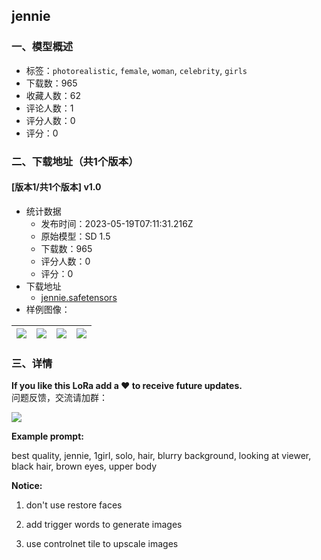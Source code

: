 ## jennie
### 一、模型概述

- 标签：`photorealistic`, `female`, `woman`, `celebrity`, `girls`
- 下载数：965
- 收藏人数：62
- 评论人数：1
- 评分人数：0
- 评分：0

### 二、下载地址（共1个版本）

#### [版本1/共1个版本] v1.0

- 统计数据
  - 发布时间：2023-05-19T07:11:31.216Z
  - 原始模型：SD 1.5
  - 下载数：965
  - 评分人数：0
  - 评分：0
- 下载地址
  - [jennie.safetensors](https://civitai.com/api/download/models/74705)
- 样例图像：

| <img src="https://image.civitai.com/xG1nkqKTMzGDvpLrqFT7WA/a33e4624-a492-4e29-831d-a823be3e7745/width=450/880393.jpeg" /> | <img src="https://image.civitai.com/xG1nkqKTMzGDvpLrqFT7WA/9f86563e-75d0-40a5-93dd-1a4275d007d6/width=450/834815.jpeg" /> | <img src="https://image.civitai.com/xG1nkqKTMzGDvpLrqFT7WA/168efc0c-d57e-4d47-9c24-abc21bf4cc16/width=450/834999.jpeg" /> | <img src="https://image.civitai.com/xG1nkqKTMzGDvpLrqFT7WA/28c3637a-7071-41cf-b890-a6cc35ef5449/width=450/869339.jpeg" /> |
| ---- | ---- | ---- | ---- |


### 三、详情
<p><strong><span>If you like this LoRa add a ❤️ to receive future updates.</span></strong><span><br />问题反馈，交流请加群：</span></p><p><span><img src="https://image.civitai.com/xG1nkqKTMzGDvpLrqFT7WA/27a3947e-52cb-4a67-be77-11cd17d54146/width=525/27a3947e-52cb-4a67-be77-11cd17d54146.jpeg" /></span></p><p><strong>Example prompt:</strong></p><p>best quality, jennie, 1girl, solo, hair, blurry background, looking at viewer, black hair, brown eyes, upper body</p><p></p><p><strong>Notice:</strong></p><ol><li><p>don't use restore faces</p></li><li><p>add trigger words to generate images</p></li><li><p>use controlnet tile to upscale images</p></li></ol><p></p>